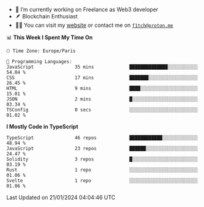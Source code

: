 - 🔭 I’m currently working on Freelance as Web3 developer
- 🪶 Blockchain Enthusiast
- 👨‍💻 You can visit my [website](https://f1tch.xyz) or contact me on [`f1tch@proton.me`](mailto:f1tch@proton.me)

<!--START_SECTION:waka-->
📊 **This Week I Spent My Time On** 

```text
🕑︎ Time Zone: Europe/Paris

💬 Programming Languages: 
JavaScript               35 mins             ██████████████░░░░░░░░░░░   54.04 % 
CSS                      17 mins             ███████░░░░░░░░░░░░░░░░░░   26.45 % 
HTML                     9 mins              ████░░░░░░░░░░░░░░░░░░░░░   15.01 % 
JSON                     2 mins              █░░░░░░░░░░░░░░░░░░░░░░░░   03.34 % 
TSConfig                 0 secs              ░░░░░░░░░░░░░░░░░░░░░░░░░   01.02 % 
```

**I Mostly Code in TypeScript** 

```text
TypeScript               46 repos            ████████████░░░░░░░░░░░░░   48.94 % 
JavaScript               23 repos            ██████░░░░░░░░░░░░░░░░░░░   24.47 % 
Solidity                 3 repos             █░░░░░░░░░░░░░░░░░░░░░░░░   03.19 % 
Rust                     1 repo              ░░░░░░░░░░░░░░░░░░░░░░░░░   01.06 % 
Svelte                   1 repo              ░░░░░░░░░░░░░░░░░░░░░░░░░   01.06 % 
```




 Last Updated on 21/01/2024 04:04:46 UTC
<!--END_SECTION:waka-->
